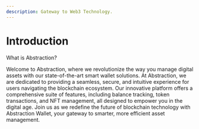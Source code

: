```yaml
---
description: Gateway to Web3 Technology.
---
```


# Introduction

What is Abstraction?

Welcome to Abstraction, where we revolutionize the way you manage digital assets with our state-of-the-art smart wallet solutions. At Abstraction, we are dedicated to providing a seamless, secure, and intuitive experience for users navigating the blockchain ecosystem. Our innovative platform offers a comprehensive suite of features, including balance tracking, token transactions, and NFT management, all designed to empower you in the digital age. Join us as we redefine the future of blockchain technology with Abstraction Wallet, your gateway to smarter, more efficient asset management.
